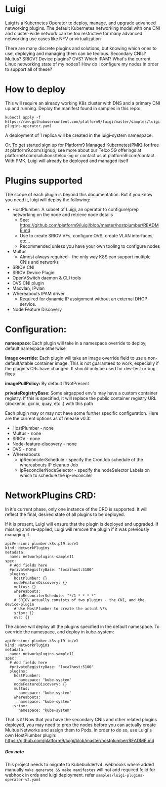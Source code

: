 # Luigi
Luigi is a Kubernetes Operator to deploy, manage, and upgrade advanced networking plugins. The default Kubernetes networking model with one CNI and cluster-wide network can be too restrictive for many advanced networking use cases like NFV or virtualization

There are many discrete plugins and solutions, but knowing which ones to use, deploying and managing them can be tedious. Secondary CNIs? Multus? SRIOV? Device plugins? OVS? Which IPAM? What's the current Linux networking state of my nodes? How do I configure my nodes in order to support all of these?

# How to deploy
This will require an already working K8s cluster with DNS and a primary CNI up and running. 
Deploy the manifest found in samples in this repo:
```
kubectl apply -f https://raw.githubusercontent.com/platform9/luigi/master/samples/luigi-plugins-operator.yaml
```
A deployment of 1 replica will be created in the luigi-system namespace.

Or, To get started sign up for Platform9 Managed Kubernetes(PMK) for free at platform9.com/signup, see more about our Telco 5G offerings at platform9.com/solutions/telco-5g or contact us at platform9.com/contact. With PMK, Luigi will already be deployed and managed itself

# Plugins supported
The scope of each plugin is beyond this documentation. But if you know you need it, luigi will deploy the following:

 - HostPlumber: A subset of Luigi, an operator to configure/prep networking on the node and retrieve node details
	 - See: https://github.com/platform9/luigi/blob/master/hostplumber/README.md
	 - Use to create SRIOV VFs, configure OVS, create VLAN interfaces, etc...
	 - Recommended unless you have your own tooling to configure nodes
 - Multus
	 - Almost always required - the only way K8S can support multiple CNIs and networks
 - SRIOV CNI
 - SRIOV Device Plugin
 - OpenVSwitch daemon & CLI tools
 - OVS CNI plugin
 - Macvlan, IPvlan
 - Whereabouts IPAM driver
	 - Required for dynamic IP assignment without an external DHCP service.
 - Node Feature Discovery

# Configuration:

**namespace**: Each plugin will take in a namespace override to deploy, default namespace otherwise

**Image override:** Each plugin will take an image override field to use a non-default/stable container image. This is not guaranteed to work, especially if the plugin's CRs have changed. It should only be used for dev-test or bug fixes

**imagePullPolicy:** By default IfNotPresent

**privateRegistryBase**: Some airgapped env's may have a custom container registry. If this is specified, it will replace the public container registry URL (docker.io, gcr.io, quay, etc..) with this path

Each plugin may or may not have some further specific configuration. Here are the current options as of release v0.3:
 - HostPlumber - none
 - Multus - none
 - SRIOV - none
 - Node-feature-discovery - none
 - OVS - none
 - Whereabouts
	 - ipReconcilerSchedule - specify the CronJob schedule of the whereabouts IP cleanup Job
	 - ipReconcilerNodeSelector - specify the nodeSelector Labels on which to schedule the ip-reconciler

# NetworkPlugins CRD:
In it's current phase, only one instance of the CRD is supported. It will reflect the final, desired state of all plugins to be deployed.

If it is present, Luigi will ensure that the plugin is deployed and upgraded. If missing and re-applied, Luigi will remove the plugin if it was previously managing it.

```
apiVersion: plumber.k8s.pf9.io/v1
kind: NetworkPlugins
metadata:
  name: networkplugins-sample11
spec:
  # Add fields here
  #privateRegistryBase: "localhost:5100"
  plugins:
    hostPlumber: {}
    nodeFeatureDiscovery: {}
    multus: {}
    whereabouts:
      ipReconcilerSchedule: "*/1 * * * *"
    # SRIOV actually consists of two plugins - the CNI, and the device-plugin
    # Use HostPlumber to create the actual VFs
    sriov: {}
    ovs: {}
```

The above will deploy all the plugins specified in the default namespace. To override the namespace, and deploy in kube-system:

```
apiVersion: plumber.k8s.pf9.io/v1
kind: NetworkPlugins
metadata:
  name: networkplugins-sample11
spec:
  # Add fields here
  #privateRegistryBase: "localhost:5100"
  plugins:
    hostPlumber:
      namespace: "kube-system"
    nodeFeatureDiscovery: {}
    multus:
      namespace: "kube-system"
    whereabouts:
      namespace: "kube-system"
    sriov:
      namespace: "kube-system"
```

That is it! Now that you have the secondary CNIs and other related plugins deployed, you may need to prep the nodes before you can actually create Multus Networks and assign them to Pods. In order to do so, use Luigi's own HostPlumber plugin: https://github.com/platform9/luigi/blob/master/hostplumber/README.md


##### Dev note
This project needs to migrate to Kubebuilder/v4.
webhooks where added manually `make generate && make manifestes` will not add required feild for webhook in crds and luigi deployment. refer `samples/luigi-plugins-operator-v2.yaml`